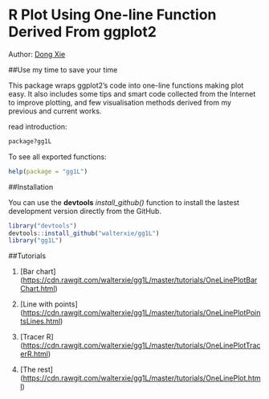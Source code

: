 # R Plot Using One-line Function Derived From ggplot2 

Author: [Dong Xie](https://www.cs.auckland.ac.nz/~walter/)

##Use my time to save your time

This package wraps ggplot2’s code into one-line functions making plot easy. 
It also includes some tips and smart code collected from the Internet 
to improve plotting, 
and few visualisation methods derived from my previous and current works.

read introduction:
```R
package?gg1L
```

To see all exported functions:
```R
help(package = "gg1L")
```

##Installation

You can use the **devtools** *install\_github()* function to install the lastest development version directly from the GitHub.

```R
library("devtools")
devtools::install_github("walterxie/gg1L")
library("gg1L")
```

##Tutorials

1. [Bar chart] (https://cdn.rawgit.com/walterxie/gg1L/master/tutorials/OneLinePlotBarChart.html)

2. [Line with points] (https://cdn.rawgit.com/walterxie/gg1L/master/tutorials/OneLinePlotPointsLines.html)

3. [Tracer R] (https://cdn.rawgit.com/walterxie/gg1L/master/tutorials/OneLinePlotTracerR.html)

4. [The rest] (https://cdn.rawgit.com/walterxie/gg1L/master/tutorials/OneLinePlot.html)





